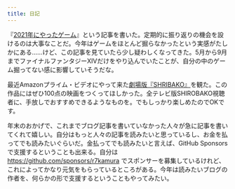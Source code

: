 ```yaml
---
title: 日記
---
```


『[2021年にやったゲーム](https://r7kamura.com/articles/2021-12-31-games-2021)』という記事を書いた。定期的に振り返りの機会を設けるのは大事なことだ。今年はゲームをほとんど掘らなかったという実感がたしかにある……けど、この記事を見ていたら少し疑わしくなってきた。5月から9月までファイナルファンタジーXIVだけをやり込んでいたことが、自分の中のゲーム掘ってない感に影響していそうだな。

最近Amazonプライム・ビデオにやって来た[劇場版『SHRIBAKO』](https://www.amazon.co.jp/dp/B08VJB4S6J)を観た。この作品にはぜひ100点の映画をつくってほしかった。全テレビ版SHIROBAKO視聴者に、手放しでおすすめできるようなものを。でもしっかり楽しめたのでOKです。

年末のおかげで、これまでブログ記事を書いていなかった人々が急に記事を書いてくれて嬉しい。自分はもっと人々の記事を読みたいと思っているし、お金を払ってでも読みたいぐらいだ。金払ってでも読みたいと言えば、GitHub Sponsorsで支援するということも出来る。自分は <https://github.com/sponsors/r7kamura> でスポンサーを募集しているけれど、これによってかなり元気をもらっているところがある。今年は読みたいブログの作者を、何らかの形で支援するということもやってみたい。
